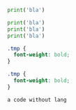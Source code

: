 ```python
print('bla')
```

```python hl_lines=1,2
print('bla')
print('bla')
print('bla')
```

```css hl_lines="2"
.tmp {
  font-weight: bold;
}
```

```css hl_lines='1,3'
.tmp {
  font-weight: bold;
}
```

```
a code without lang
```
